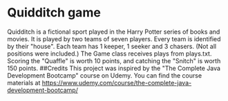 # Quidditch game
Quidditch is a fictional sport played in the Harry Potter series of books and movies. 
It is played by two teams of seven players. 
Every team is identified by their "house". Each team has 1 keeper, 1 seeker and 3 chasers. (Not all positions were included.)
The Game class receives plays from plays.txt.
Scoring the "Quaffle" is worth 10 points, and catching the "Snitch" is worth 150 points.
##Credits
This project was inspired by the "The Complete Java Development Bootcamp" course on Udemy. You can find the course materials at https://www.udemy.com/course/the-complete-java-development-bootcamp/
